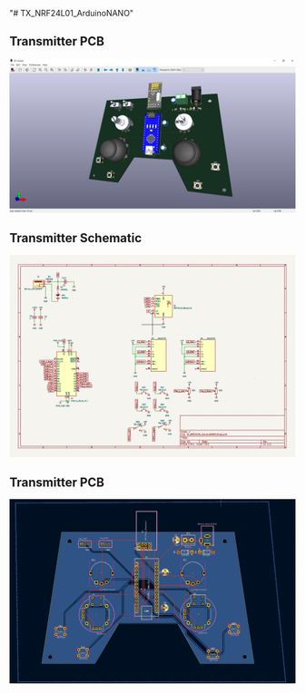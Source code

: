 "# TX_NRF24L01_ArduinoNANO" 
## Transmitter PCB
![image](/images/TX_3DView.png)

## Transmitter Schematic
![image](/images/TX_Schematic.png)

## Transmitter PCB
![image](images/TX_PCB.png)
